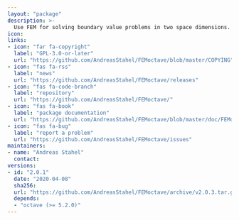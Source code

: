 ```yaml
---
layout: "package"
description: >-
  Use FEM for solving boundary value problems in two space dimensions.
icon:
links:
- icon: "far fa-copyright"
  label: "GPL-3.0-or-later"
  url: "https://github.com/AndreasStahel/FEMoctave/blob/master/COPYING"
- icon: "fas fa-rss"
  label: "news"
  url: "https://github.com/AndreasStahel/FEMoctave/releases"
- icon: "fas fa-code-branch"
  label: "repository"
  url: "https://github.com/AndreasStahel/FEMoctave/"
- icon: "fas fa-book"
  label: "package documentation"
  url: "https://github.com/AndreasStahel/FEMoctave/blob/master/doc/FEMdoc.pdf"
- icon: "fas fa-bug"
  label: "report a problem"
  url: "https://github.com/AndreasStahel/FEMoctave/issues"
maintainers:
- name: "Andreas Stahel"
  contact:
versions:
- id: "2.0.1"
  date: "2020-04-08"
  sha256:
  url: "https://github.com/AndreasStahel/FEMoctave/archive/v2.0.3.tar.gz"
  depends:
  - "octave (>= 5.2.0)"
---
```

